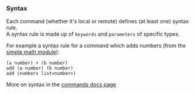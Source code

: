 ### Syntax
Each command (whether it's local or remote) defines (at least one) syntax rule.  
A syntax rule is made up of `keywords` and `parameters` of specific types.

For example a syntax rule for a command which adds numbers (from the [simple math module](https://github.com/fugazi-io/webclient/blob/master/docs/examples/math.md)):
```fugazi-syntax-rules
(a number) + (b number)
add (a number) (b number)
add (numbers list<number>)
```

More on syntax in the [commands docs page](https://github.com/fugazi-io/webclient/blob/master/docs/components/commands.md#syntax)